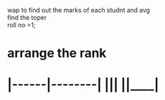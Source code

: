 wap to find out the marks of each studnt and avg<br>
find the toper<br>
roll no =1;
<h1>
arrange the rank


<h1>



|------|--------|
|______|________|
|______|________|



